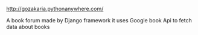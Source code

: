 http://gozakaria.pythonanywhere.com/
<p>
A book forum made by Django framework 
it uses Google book Api to fetch data about books
</p>
